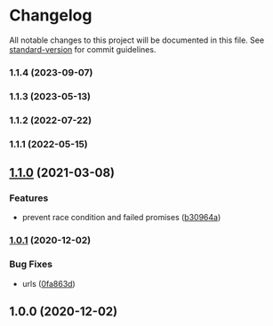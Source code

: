 # Changelog

All notable changes to this project will be documented in this file. See [standard-version](https://github.com/conventional-changelog/standard-version) for commit guidelines.

### 1.1.4 (2023-09-07)

### 1.1.3 (2023-05-13)

### 1.1.2 (2022-07-22)

### 1.1.1 (2022-05-15)

## [1.1.0](https://github.com/microlinkhq/async-memoize-one/compare/v1.0.1...v1.1.0) (2021-03-08)


### Features

* prevent race condition and failed promises ([b30964a](https://github.com/microlinkhq/async-memoize-one/commit/b30964ae4c13542f82984f91d783edba2efc0d80))

### [1.0.1](https://github.com/microlinkhq/async-memoize-one/compare/v1.0.0...v1.0.1) (2020-12-02)


### Bug Fixes

* urls ([0fa863d](https://github.com/microlinkhq/async-memoize-one/commit/0fa863dc216d950bc478f1a534afcfa5b99ac37c))

## 1.0.0 (2020-12-02)
